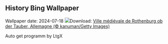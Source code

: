 ## History Bing Wallpaper
Wallpaper date: 2024-07-18
![](https://www.bing.com/th?id=OHR.MedievalRothenburg_FR-CA9754425092_UHD.jpg&w=1000)Download: [Ville médiévale de Rothenburg ob der Tauber, Allemagne (© kanuman/Getty Images)](https://www.bing.com/th?id=OHR.MedievalRothenburg_FR-CA9754425092_UHD.jpg)

Auto get programm by LtgX
